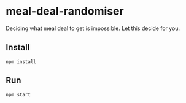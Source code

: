 # meal-deal-randomiser

Deciding what meal deal to get is impossible. Let this decide for you.

## Install

`npm install`

## Run

`npm start`
